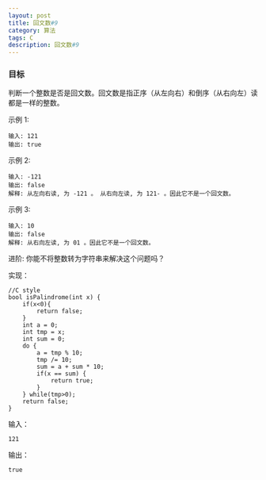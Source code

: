 ```yaml
---
layout: post
title: 回文数#9
category: 算法
tags: C
description: 回文数#9
--- 
```

### 目标

判断一个整数是否是回文数。回文数是指正序（从左向右）和倒序（从右向左）读都是一样的整数。

示例 1:

	输入: 121
	输出: true

示例 2:

	输入: -121
	输出: false
	解释: 从左向右读, 为 -121 。 从右向左读, 为 121- 。因此它不是一个回文数。
示例 3:

	输入: 10
	输出: false
	解释: 从右向左读, 为 01 。因此它不是一个回文数。
	

进阶:
你能不将整数转为字符串来解决这个问题吗？

实现：

	//C style
	bool isPalindrome(int x) {
	    if(x<0){
	        return false;
	    }
	    int a = 0;
	    int tmp = x;
	    int sum = 0;
	    do {
	        a = tmp % 10;
	        tmp /= 10;
	        sum = a + sum * 10;
	        if(x == sum) {
	            return true;
	        }
	    } while(tmp>0);
    	return false;
	}

输入：
	
	121

输出：

	true
